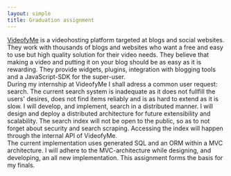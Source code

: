 ```yaml
---
layout: simple
title: Graduation assignment
---
```


[VideofyMe] is a videohosting platform targeted at blogs and social websites. They work with thousands of blogs and websites who want a free and easy to use but high quality solution for their video needs. They believe that making a video and putting it on your blog should be as easy as it is rewarding. They provide widgets, plugins, integration with blogging tools and a JavaScript-SDK for the super-user.  
During my internship at VideofyMe I shall adress a common user request: search. The current search system is inadequate as it does not fullfill the users' desires, does not find items reliably and is as hard to extend as it is slow. I will develop, and implement, search in a distributed manner. I will design and deploy a distributed architecture for future extensibility and scalability. The search index will not be open to the public, so as to not forget about security and search scraping. Accessing the index will happen through the internal API of VideofyMe.  
The current implementation uses generated SQL and an ORM within a MVC architecture. I will adhere to the MVC-architecture while designing, and developing, an all new implementation. 
This assignment forms the basis for my finals.

[VideofyMe]: http://videofy.me/